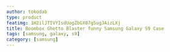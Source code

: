 ```yaml
---
author: tokodab
type: product
featimg: 1H2ilJTIVYIsdUogZbGX07g5ugJAizLXj
title: Boombox Ghetto Blaster funny Samsung Galaxy S9 Case
tags: [samsung, galaxy, s9]
category: [samsung]
---
```

